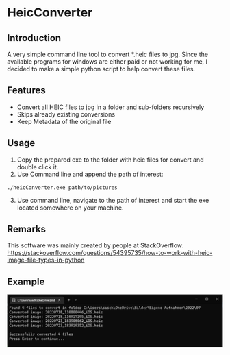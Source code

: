 # HeicConverter

## Introduction

A very simple command line tool to convert *.heic files to jpg. Since the available programs for windows are either paid
or not working for me, I decided to make a simple python script to help convert these files.

## Features

- Convert all HEIC files to jpg in a folder and sub-folders recursively
- Skips already existing conversions
- Keep Metadata of the original file

## Usage
1. Copy the prepared exe to the folder with heic files for convert and double click it.
2. Use Command line and append the path of interest:
~~~~
./heicConverter.exe path/to/pictures
~~~~

3. Use command line, navigate to the path of interest and start the exe located somewhere on your machine.

## Remarks
This software was mainly created by people at StackOverflow:
https://stackoverflow.com/questions/54395735/how-to-work-with-heic-image-file-types-in-python


## Example
![Example](doc/example.png)
